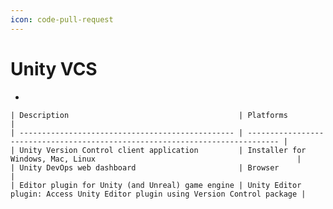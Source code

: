```yaml
---
icon: code-pull-request
---
```


# Unity VCS



*

    | Description                                      | Platforms                                                                     |
    | ------------------------------------------------ | ----------------------------------------------------------------------------- |
    | Unity Version Control client application         | Installer for Windows, Mac, Linux                                             |
    | Unity DevOps web dashboard                       | Browser                                                                       |
    | Editor plugin for Unity (and Unreal) game engine | Unity Editor plugin: Access Unity Editor plugin using Version Control package |

